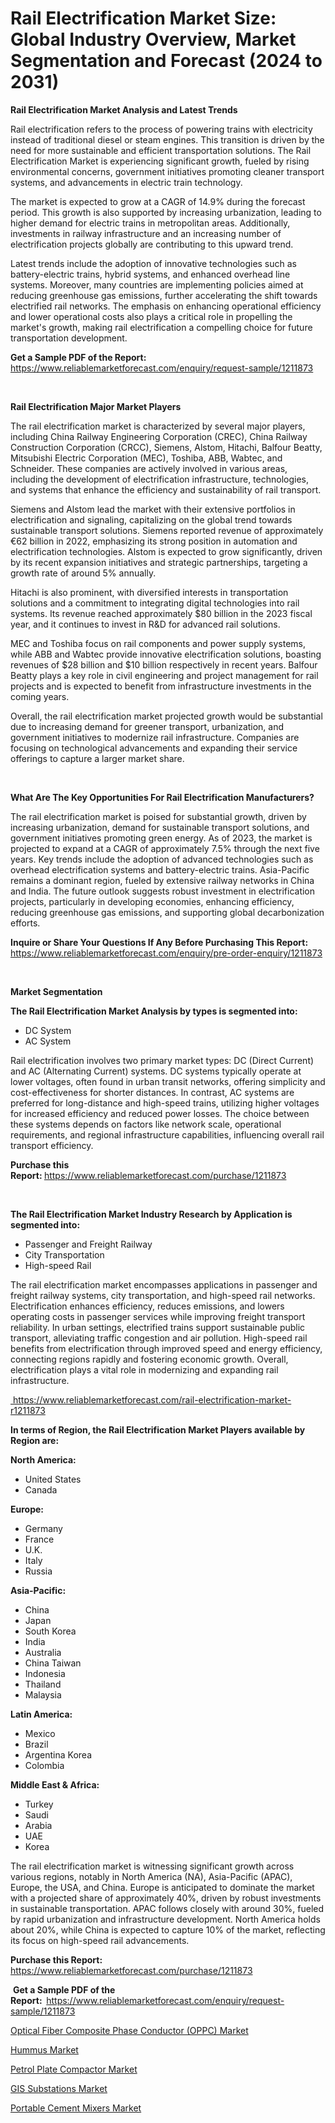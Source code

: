 <p><h1>Rail Electrification Market Size: Global Industry Overview, Market Segmentation and Forecast (2024 to 2031)</h1></p><p><strong>Rail Electrification Market Analysis and Latest Trends</strong></p>
<p><p>Rail electrification refers to the process of powering trains with electricity instead of traditional diesel or steam engines. This transition is driven by the need for more sustainable and efficient transportation solutions. The Rail Electrification Market is experiencing significant growth, fueled by rising environmental concerns, government initiatives promoting cleaner transport systems, and advancements in electric train technology.</p><p>The market is expected to grow at a CAGR of 14.9% during the forecast period. This growth is also supported by increasing urbanization, leading to higher demand for electric trains in metropolitan areas. Additionally, investments in railway infrastructure and an increasing number of electrification projects globally are contributing to this upward trend.</p><p>Latest trends include the adoption of innovative technologies such as battery-electric trains, hybrid systems, and enhanced overhead line systems. Moreover, many countries are implementing policies aimed at reducing greenhouse gas emissions, further accelerating the shift towards electrified rail networks. The emphasis on enhancing operational efficiency and lower operational costs also plays a critical role in propelling the market's growth, making rail electrification a compelling choice for future transportation development.</p></p>
<p><strong>Get a Sample PDF of the Report:&nbsp;</strong> <a href="https://www.reliablemarketforecast.com/enquiry/request-sample/1211873?utm_campaign=1124&utm_medium=2&utm_source=Github&utm_content=ia&utm_term=18102024&utm_id=rail-electrification">https://www.reliablemarketforecast.com/enquiry/request-sample/1211873</a></p>
<p>&nbsp;</p>
<p><strong>Rail Electrification Major Market Players</strong></p>
<p><p>The rail electrification market is characterized by several major players, including China Railway Engineering Corporation (CREC), China Railway Construction Corporation (CRCC), Siemens, Alstom, Hitachi, Balfour Beatty, Mitsubishi Electric Corporation (MEC), Toshiba, ABB, Wabtec, and Schneider. These companies are actively involved in various areas, including the development of electrification infrastructure, technologies, and systems that enhance the efficiency and sustainability of rail transport.</p><p>Siemens and Alstom lead the market with their extensive portfolios in electrification and signaling, capitalizing on the global trend towards sustainable transport solutions. Siemens reported revenue of approximately €62 billion in 2022, emphasizing its strong position in automation and electrification technologies. Alstom is expected to grow significantly, driven by its recent expansion initiatives and strategic partnerships, targeting a growth rate of around 5% annually.</p><p>Hitachi is also prominent, with diversified interests in transportation solutions and a commitment to integrating digital technologies into rail systems. Its revenue reached approximately $80 billion in the 2023 fiscal year, and it continues to invest in R&D for advanced rail solutions. </p><p>MEC and Toshiba focus on rail components and power supply systems, while ABB and Wabtec provide innovative electrification solutions, boasting revenues of $28 billion and $10 billion respectively in recent years. Balfour Beatty plays a key role in civil engineering and project management for rail projects and is expected to benefit from infrastructure investments in the coming years.</p><p>Overall, the rail electrification market projected growth would be substantial due to increasing demand for greener transport, urbanization, and government initiatives to modernize rail infrastructure. Companies are focusing on technological advancements and expanding their service offerings to capture a larger market share.</p></p>
<p>&nbsp;</p>
<p><strong>What Are The Key Opportunities For Rail Electrification Manufacturers?</strong></p>
<p><p>The rail electrification market is poised for substantial growth, driven by increasing urbanization, demand for sustainable transport solutions, and government initiatives promoting green energy. As of 2023, the market is projected to expand at a CAGR of approximately 7.5% through the next five years. Key trends include the adoption of advanced technologies such as overhead electrification systems and battery-electric trains. Asia-Pacific remains a dominant region, fueled by extensive railway networks in China and India. The future outlook suggests robust investment in electrification projects, particularly in developing economies, enhancing efficiency, reducing greenhouse gas emissions, and supporting global decarbonization efforts.</p></p>
<p><strong>Inquire or Share Your Questions If Any Before Purchasing This Report:</strong> <a href="https://www.reliablemarketforecast.com/enquiry/pre-order-enquiry/1211873?utm_campaign=1124&utm_medium=2&utm_source=Github&utm_content=ia&utm_term=18102024&utm_id=rail-electrification">https://www.reliablemarketforecast.com/enquiry/pre-order-enquiry/1211873</a></p>
<p>&nbsp;</p>
<p><strong>Market Segmentation</strong></p>
<p><strong>The Rail Electrification Market Analysis by types is segmented into:</strong></p>
<p><ul><li>DC System</li><li>AC System</li></ul></p>
<p><p>Rail electrification involves two primary market types: DC (Direct Current) and AC (Alternating Current) systems. DC systems typically operate at lower voltages, often found in urban transit networks, offering simplicity and cost-effectiveness for shorter distances. In contrast, AC systems are preferred for long-distance and high-speed trains, utilizing higher voltages for increased efficiency and reduced power losses. The choice between these systems depends on factors like network scale, operational requirements, and regional infrastructure capabilities, influencing overall rail transport efficiency.</p></p>
<p><strong>Purchase this Report:&nbsp;</strong><a href="https://www.reliablemarketforecast.com/purchase/1211873?utm_campaign=1124&utm_medium=2&utm_source=Github&utm_content=ia&utm_term=18102024&utm_id=rail-electrification">https://www.reliablemarketforecast.com/purchase/1211873</a></p>
<p>&nbsp;</p>
<p><strong>The Rail Electrification Market Industry Research by Application is segmented into:</strong></p>
<p><ul><li>Passenger and Freight Railway</li><li>City Transportation</li><li>High-speed Rail</li></ul></p>
<p><p>The rail electrification market encompasses applications in passenger and freight railway systems, city transportation, and high-speed rail networks. Electrification enhances efficiency, reduces emissions, and lowers operating costs in passenger services while improving freight transport reliability. In urban settings, electrified trains support sustainable public transport, alleviating traffic congestion and air pollution. High-speed rail benefits from electrification through improved speed and energy efficiency, connecting regions rapidly and fostering economic growth. Overall, electrification plays a vital role in modernizing and expanding rail infrastructure.</p></p>
<p><a href="https://www.reliablemarketforecast.com/rail-electrification-market-r1211873?utm_campaign=1124&utm_medium=2&utm_source=Github&utm_content=ia&utm_term=18102024&utm_id=rail-electrification">&nbsp;https://www.reliablemarketforecast.com/rail-electrification-market-r1211873</a></p>
<p><strong>In terms of Region, the Rail Electrification Market Players available by Region are:</strong></p>
<p>
    <p> <strong> North America: </strong>
        <ul>
            <li>United States</li>
            <li>Canada</li>
        </ul>
        </p> 
    <p> <strong> Europe: </strong>
        <ul>
            <li>Germany</li>
            <li>France</li>
            <li>U.K.</li>
            <li>Italy</li>
            <li>Russia</li>
        </ul>
        </p> 
    <p> <strong> Asia-Pacific: </strong>
        <ul>
            <li>China</li>
            <li>Japan</li>
            <li>South Korea</li>
            <li>India</li>
            <li>Australia</li>
            <li>China Taiwan</li>
            <li>Indonesia</li>
            <li>Thailand</li>
            <li>Malaysia</li>
        </ul>
        </p> 
    <p> <strong> Latin America: </strong>
        <ul>
            <li>Mexico</li>
            <li>Brazil</li>
            <li>Argentina Korea</li>
            <li>Colombia</li>
        </ul>
        </p> 
    <p> <strong> Middle East & Africa: </strong>
        <ul>
            <li>Turkey</li>
            <li>Saudi</li>
            <li>Arabia</li>
            <li>UAE</li>
            <li>Korea</li>
        </ul>
    </p>
    </p>
<p><p>The rail electrification market is witnessing significant growth across various regions, notably in North America (NA), Asia-Pacific (APAC), Europe, the USA, and China. Europe is anticipated to dominate the market with a projected share of approximately 40%, driven by robust investments in sustainable transportation. APAC follows closely with around 30%, fueled by rapid urbanization and infrastructure development. North America holds about 20%, while China is expected to capture 10% of the market, reflecting its focus on high-speed rail advancements.</p></p>
<p><strong>Purchase this Report: </strong><a href="https://www.reliablemarketforecast.com/purchase/1211873?utm_campaign=1124&utm_medium=2&utm_source=Github&utm_content=ia&utm_term=18102024&utm_id=rail-electrification">https://www.reliablemarketforecast.com/purchase/1211873</a></p>
<p>&nbsp;<strong>Get a Sample PDF of the Report:&nbsp;&nbsp;</strong><a href="https://www.reliablemarketforecast.com/enquiry/request-sample/1211873?utm_campaign=1124&utm_medium=2&utm_source=Github&utm_content=ia&utm_term=18102024&utm_id=rail-electrification">https://www.reliablemarketforecast.com/enquiry/request-sample/1211873</a></p>
<p><strong></strong></p>
<p><p><a href="https://github.com/nenitafam9o0/Market-Research-Report-List-1/blob/main/optical-fiber-composite-phase-conductor-oppc-market.md?utm_campaign=1124&utm_medium=2&utm_source=Github&utm_content=ia&utm_term=18102024&utm_id=rail-electrification">Optical Fiber Composite Phase Conductor (OPPC) Market</a></p><p><a href="https://www.linkedin.com/pulse/hummus-market-research-report-2024-2031-advanced-res-tsv3e?utm_campaign=1124&utm_medium=2&utm_source=Github&utm_content=ia&utm_term=18102024&utm_id=rail-electrification">Hummus Market</a></p><p><a href="https://issuu.com/reportprime-2/docs/petrol-plate-compactor-market-size-_d70b930ca1e704?utm_campaign=1124&utm_medium=2&utm_source=Github&utm_content=ia&utm_term=18102024&utm_id=rail-electrification">Petrol Plate Compactor Market</a></p><p><a href="https://www.linkedin.com/pulse/global-gis-substations-market-trends-analysis-future-growth-khawe?utm_campaign=1124&utm_medium=2&utm_source=Github&utm_content=ia&utm_term=18102024&utm_id=rail-electrification">GIS Substations Market</a></p><p><a href="https://issuu.com/reportprime-2/docs/portable-cement-mixers-market-size-_74f5318a9d7456?utm_campaign=1124&utm_medium=2&utm_source=Github&utm_content=ia&utm_term=18102024&utm_id=rail-electrification">Portable Cement Mixers Market</a></p></p>